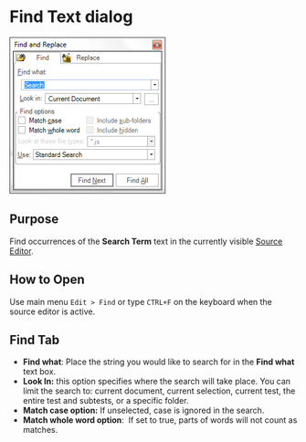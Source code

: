 # Find Text dialog

![find text dialog](./img/find_text_dialog1.png)

## Purpose

Find occurrences of the **Search Term** text in the currently visible [Source Editor](source_editor.md).

## How to Open

Use main menu `Edit > Find` or type `CTRL+F` on the keyboard when the source editor is active.

## Find Tab

- **Find what**: Place the string you would like to search for in the **Find what** text box.
- **Look In:** this option specifies where the search will take place. You can limit the search to: current document, current selection, current test, the entire test and subtests, or a specific folder.
- **Match case option:** If unselected, case is ignored in the search.
- **Match whole word option**:  If set to true, parts of words will not count as matches.
